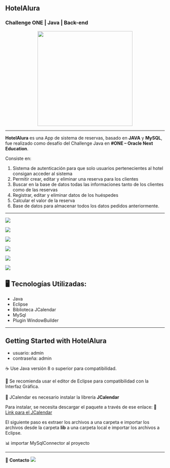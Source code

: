 ## HotelAlura
<h3> Challenge ONE | Java | Back-end </h3>


<p align="center" >
     <img width="300" heigth="300" src="https://user-images.githubusercontent.com/91544872/189419040-c093db78-c970-4960-8aca-ffcc11f7ffaf.png">
</p>

---

<strong>HotelAlura</strong> es una App de sistema de reservas, basado en  <strong>JAVA</strong> y <strong>MySQL</strong>, fue realizado como desafío del Challenge Java en <strong>#ONE – Oracle Next Education</strong>.

Consiste en:

1. Sistema de autenticación para que solo usuarios pertenecientes al hotel consigan acceder al sistema
2. Permitir crear, editar y eliminar una reserva para los clientes
3. Buscar en la base de datos todas las informaciones tanto de los clientes como de las reservas
4. Registrar, editar y eliminar datos de los huéspedes
5. Calcular el valor de la reserva
6. Base de datos para almacenar todos los datos pedidos anteriormente.

---

![](https://user-images.githubusercontent.com/99347883/211170224-a286f0dd-cf49-40d2-ae8a-18109cfbe8f2.png)

![](https://user-images.githubusercontent.com/99347883/211170218-a053c35c-943d-4bed-8d0e-9837c62c73d4.png)

![](https://user-images.githubusercontent.com/99347883/211170219-e4c57809-d792-46a2-a6bf-6119ef607825.png)

![](https://user-images.githubusercontent.com/99347883/211170220-1e6076d1-5afb-492b-b349-6b5d51b91f4a.png)

![](https://user-images.githubusercontent.com/99347883/211170221-d21d6acb-8816-4c75-ae24-3cfc0a6da36f.png)

![](https://user-images.githubusercontent.com/99347883/211170222-09312f65-8f82-47f4-bf69-1340f9f73002.png)

## 🖥️ Tecnologías Utilizadas:

- Java
- Eclipse
- Biblioteca JCalendar
- MySql
- Plugin WindowBuilder </br>

---
## Getting Started with HotelAlura

- usuario: admin
- contraseña: admin

☕ Use Java versión 8 o superior para compatibilidad. </br></br>
📝 Se recomienda usar el editor de Eclipse para compatibilidad con la Interfaz Gráfica. </br></br>
📅 JCalendar  es necesario instalar la librería <strong>JCalendar</strong>

Para instalar, se necesita descargar el paquete a través de ese enlace: 
🔹 [Link para el JCalendar](https://toedter.com/jcalendar/)

El siguiente paso es extraer los archivos a una carpeta e importar los archivos desde la carpeta <strong>lib</strong> a una carpeta local e importar los archivos a Eclipse.

📊 importar MySqlConnector al proyecto

---

💙 <strong>Contacto</strong>  <a href="https://www.linkedin.com/in/christian-camilo-huila-garces/" target="_blank">
<img src="https://img.shields.io/badge/-LinkedIn-%230077B5?style=for-the-badge&logo=linkedin&logoColor=white" target="_blank"></a>
